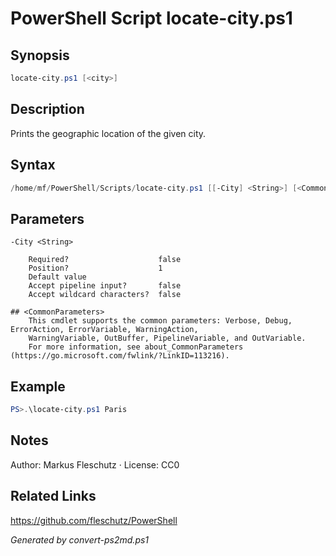 # PowerShell Script locate-city.ps1

## Synopsis
```powershell
locate-city.ps1 [<city>]
```

## Description
Prints the geographic location of the given city.

## Syntax
```powershell
/home/mf/PowerShell/Scripts/locate-city.ps1 [[-City] <String>] [<CommonParameters>]
```

## Parameters

```
-City <String>
    
    Required?                    false
    Position?                    1
    Default value                
    Accept pipeline input?       false
    Accept wildcard characters?  false
```

```
## <CommonParameters>
    This cmdlet supports the common parameters: Verbose, Debug, ErrorAction, ErrorVariable, WarningAction, 
    WarningVariable, OutBuffer, PipelineVariable, and OutVariable.
    For more information, see about_CommonParameters (https://go.microsoft.com/fwlink/?LinkID=113216).
```

## Example
```powershell
PS>.\locate-city.ps1 Paris
```


## Notes
Author: Markus Fleschutz · License: CC0

## Related Links
https://github.com/fleschutz/PowerShell

*Generated by convert-ps2md.ps1*
